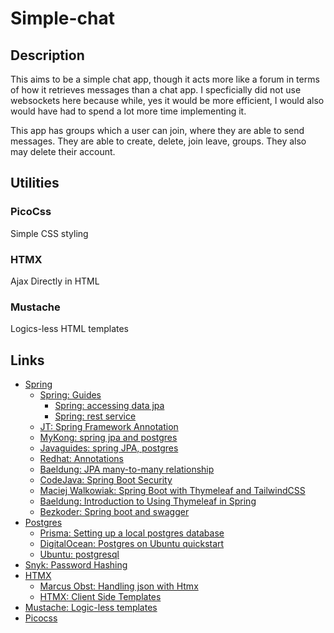 # Simple-chat

## Description

This aims to be a simple chat app, though it acts more like a forum in terms of how it retrieves messages than a chat app.
I specficially did not use websockets here because while, yes it would be more efficient, I would also would have had to spend a lot more time implementing it.

This app has groups which a user can join, where they are able to send messages.
They are able to create, delete, join leave, groups.
They also may delete their account.

## Utilities

### PicoCss

Simple CSS styling

### HTMX

Ajax Directly in HTML

### Mustache

Logics-less HTML templates

## Links

- [Spring](https://spring.io)
  - [Spring: Guides](https://spring.io/guides)
    - [Spring: accessing data jpa](https://spring.io/guides/gs/accessing-data-jpa/)
    - [Spring: rest service](https://spring.io/guides/gs/rest-service/)
  - [JT: Spring Framework Annotation](https://springframework.guru/spring-framework-annotations/)
  - [MyKong: spring jpa and postgres](https://mkyong.com/spring-boot/spring-boot-spring-data-jpa-postgresql/)
  - [Javaguides: spring JPA, postgres](https://www.javaguides.net/2019/08/spring-boot-spring-data-jpa-postgresql-example.html)
  - [Redhat: Annotations](https://access.redhat.com/documentation/en-us/jboss_enterprise_application_platform/5/html-single/hibernate_annotations_reference_guide/index#entity-mapping-association)
  - [Baeldung: JPA many-to-many relationship](https://www.baeldung.com/jpa-many-to-many)
  - [CodeJava: Spring Boot Security](https://www.codejava.net/frameworks/spring-boot/user-registration-and-login-tutorial)
  - [Maciej Walkowiak: Spring Boot with Thymeleaf and TailwindCSS](https://maciejwalkowiak.com/blog/spring-boot-thymeleaf-tailwindcss/)
  - [Baeldung: Introduction to Using Thymeleaf in Spring](https://www.baeldung.com/thymeleaf-in-spring-mvc)
  - [Bezkoder: Spring boot and swagger](https://www.bezkoder.com/spring-boot-swagger-3/)
- [Postgres](https://www.postgresql.org/)
  - [Prisma: Setting up a local postgres database](https://www.prisma.io/dataguide/postgresql/setting-up-a-local-postgresql-database#setting-up-postgresql-on-windows)
  - [DigitalOcean: Postgres on Ubuntu quickstart](https://www.digitalocean.com/community/tutorials/how-to-install-postgresql-on-ubuntu-22-04-quickstart)
  - [Ubuntu: postgresql](https://ubuntu.com/server/docs/databases-postgresql)
- [Snyk: Password Hashing](https://snyk.io/blog/password-hashing-java-applications/)
- [HTMX](https://htmx.org/)
  - [Marcus Obst: Handling json with Htmx](https://marcus-obst.de/blog/htmx-json-handling)
  - [HTMX: Client Side Templates](https://htmx.org/extensions/client-side-templates/)
- [Mustache: Logic-less templates](https://mustache.github.io/mustache.5.html)
- [Picocss](https://picocss.com/)
